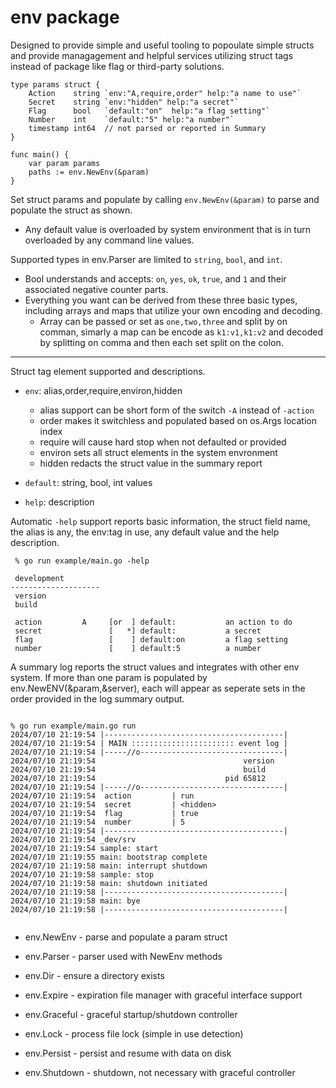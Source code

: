 # env package

Designed to provide simple and useful tooling to popoulate simple structs and provide managagement and helpful services utilizing struct tags instead of package like flag or third-party solutions.


```golang
type params struct {
	Action    string `env:"A,require,order" help:"a name to use"`
	Secret    string `env:"hidden" help:"a secret"`
	Flag      bool   `default:"on"  help:"a flag setting"`
	Number    int    `default:"5" help:"a number"`
	timestamp int64  // not parsed or reported in Summary
}

func main() {
	var param params
	paths := env.NewEnv(&param)
}

```

Set struct params and populate by calling ```env.NewEnv(&param)``` to parse and populate the struct as shown.
* Any default value is overloaded by system environment that is in turn overloaded by any command line values. 

Supported types in env.Parser are limited to ```string```, ```bool```, and ```int```. 
* Bool understands and accepts: ```on```, ```yes```, ```ok```, ```true```, and ```1``` and their associated negative counter parts. 
* Everything you want can be derived from these three basic types, including arrays and maps that utilize your own encoding and decoding.
	* Array can be passed or set as ```one,two,three``` and split by on comman, simarly a map can be encode as ```k1:v1,k1:v2``` and decoded by splitting on comma and then each set split on the colon.

---

Struct tag element supported and descriptions.

* ```env```: alias,order,require,environ,hidden
	* alias support can be short form of the switch ```-A``` instead of ```-action```
	* order makes it switchless and populated based on os.Args location index
	* require will cause hard stop when not defaulted or provided
	* environ sets all struct elements in the system envronment
	* hidden redacts the struct value in the summary report 

* ```default```: string, bool, int values
* ```help```: description

Automatic ```-help``` support reports basic information, the struct field name, the alias is any, the env:tag in use, any default value and the help description.

```
 % go run example/main.go -help

 development
--------------------
 version 
 build   

 action         A     [or  ] default:           an action to do
 secret               [   *] default:           a secret
 flag                 [    ] default:on         a flag setting
 number               [    ] default:5          a number

```

A summary log reports the struct values and integrates with other env system. If more than one param is populated by env.NewENV(&param,&server), each will appear as seperate sets in the order provided in the log summary output.

```

% go run example/main.go run   
2024/07/10 21:19:54 |----------------------------------------|
2024/07/10 21:19:54 | MAIN ::::::::::::::::::::::: event log |
2024/07/10 21:19:54 |-----//o--------------------------------|
2024/07/10 21:19:54                                 version
2024/07/10 21:19:54                                 build
2024/07/10 21:19:54                             pid 65812
2024/07/10 21:19:54 |-----//o--------------------------------|
2024/07/10 21:19:54  action         | run
2024/07/10 21:19:54  secret         | <hidden>
2024/07/10 21:19:54  flag           | true
2024/07/10 21:19:54  number         | 5
2024/07/10 21:19:54 |----------------------------------------|
2024/07/10 21:19:54 _dev/srv
2024/07/10 21:19:54 sample: start
2024/07/10 21:19:55 main: bootstrap complete
2024/07/10 21:19:58 main: interrupt shutdown
2024/07/10 21:19:58 sample: stop
2024/07/10 21:19:58 main: shutdown initiated
2024/07/10 21:19:58 |----------------------------------------|
2024/07/10 21:19:58 main: bye
2024/07/10 21:19:58 |----------------------------------------|


```

* env.NewEnv - parse and populate a param struct
* env.Parser - parser used with NewEnv methods

* env.Dir - ensure a directory exists
* env.Expire - expiration file manager with graceful interface support
* env.Graceful - graceful startup/shutdown controller
* env.Lock - process file lock (simple in use detection)
* env.Persist - persist and resume with data on disk
* env.Shutdown - shutdown, not necessary with graceful controller

